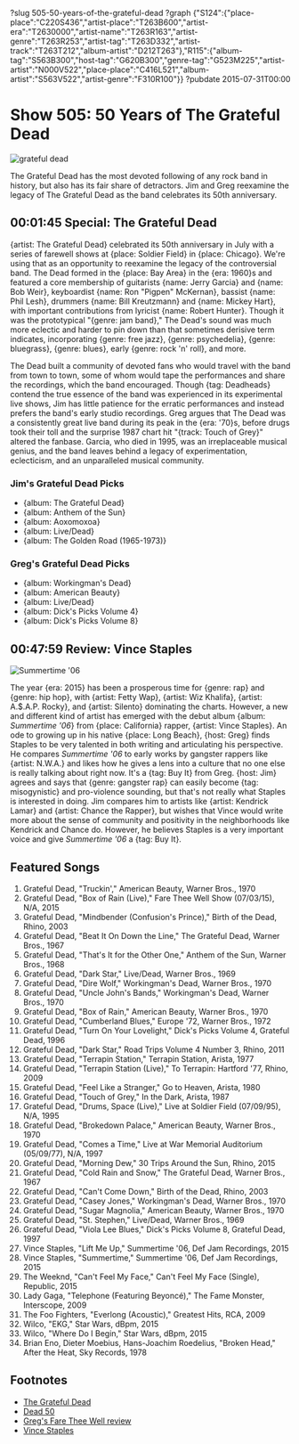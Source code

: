 ?slug 505-50-years-of-the-grateful-dead
?graph {"S124":{"place-place":"C220S436","artist-place":"T263B600","artist-era":"T2630000","artist-name":"T263R163","artist-genre":"T263R253","artist-tag":"T263D332","artist-track":"T263T212","album-artist":"D212T263"},"R115":{"album-tag":"S563B300","host-tag":"G620B300","genre-tag":"G523M225","artist-artist":"N000V522","place-place":"C416L521","album-artist":"S563V522","artist-genre":"F310R100"}}
?pubdate 2015-07-31T00:00

# Show 505: 50 Years of The Grateful Dead

![grateful dead](//static.soundopinions.org/images/2015/dead_web.jpg)

The Grateful Dead has the most devoted following of any rock band in history, but also has its fair share of detractors. Jim and Greg reexamine the legacy of The Grateful Dead as the band celebrates its 50th anniversary.

## 00:01:45 Special: The Grateful Dead
{artist: The Grateful Dead} celebrated its 50th anniversary in July with a series of farewell shows at {place: Soldier Field} in {place: Chicago}. We're using that as an opportunity to reexamine the legacy of the controversial band. The Dead formed in the {place: Bay Area} in the {era: 1960}s and featured a core membership of guitarists {name: Jerry Garcia} and {name: Bob Weir}, keyboardist {name: Ron "Pigpen" McKernan}, bassist {name: Phil Lesh}, drummers {name: Bill Kreutzmann} and {name: Mickey Hart}, with important contributions from lyricist {name: Robert Hunter}. Though it was the prototypical "{genre: jam band}," The Dead's sound was much more eclectic and harder to pin down than that sometimes derisive term indicates, incorporating {genre: free jazz}, {genre: psychedelia}, {genre: bluegrass}, {genre: blues}, early {genre: rock 'n' roll}, and more.

The Dead built a community of devoted fans who would travel with the band from town to town, some of whom would tape the performances and share the recordings, which the band encouraged. Though {tag: Deadheads} contend the true essence of the band was experienced in its experimental live shows, Jim has little patience for the erratic performances and instead prefers the band's early studio recordings. Greg argues that The Dead was a consistently great live band during its peak in the {era: '70}s, before drugs took their toll and the surprise 1987 chart hit "{track: Touch of Grey}" altered the fanbase. Garcia, who died in 1995, was an irreplaceable musical genius, and the band leaves behind a legacy of experimentation, eclecticism, and an unparalleled musical community.

### Jim's Grateful Dead Picks
- {album: The Grateful Dead}
- {album: Anthem of the Sun}
- {album: Aoxomoxoa}
- {album: Live/Dead}
- {album: The Golden Road (1965-1973)}

### Greg's Grateful Dead Picks
- {album: Workingman's Dead}
- {album: American Beauty}
- {album: Live/Dead}
- {album: Dick's Picks Volume 4}
- {album: Dick's Picks Volume 8}


## 00:47:59 Review: Vince Staples
![Summertime '06](http://is3.mzstatic.com/image/pf/us/r30/Music7/v4/35/3a/8c/353a8ca3-5809-928b-f6de-e782ba294f8c/UMG_cvrart_00602547373281_01_RGB72_1500x1500_15UMGIM30085.600x600-75.jpg "566639154/1005797955")

The year {era: 2015} has been a prosperous time for {genre: rap} and {genre: hip hop}, with {artist: Fetty Wap}, {artist: Wiz Khalifa}, {artist: A.$.A.P. Rocky}, and {artist: Silento} dominating the charts. However, a new and different kind of artist has emerged with the debut album {album: *Summertime '06*} from {place: California} rapper, {artist: Vince Staples}. An ode to growing up in his native {place: Long Beach}, {host: Greg} finds Staples to be very talented in both writing and articulating his perspective. He compares *Summertime '06* to early works by gangster rappers like {artist: N.W.A.} and likes how he gives a lens into a culture that no one else is really talking about right now. It's a {tag: Buy It} from Greg. {host: Jim} agrees and says that {genre: gangster rap} can easily become {tag: misogynistic} and pro-violence sounding, but that's not really what Staples is interested in doing. Jim compares him to artists like {artist: Kendrick Lamar} and {artist: Chance the Rapper}, but wishes that Vince would write more about the sense of community and positivity in the neighborhoods like Kendrick and Chance do. However, he believes Staples is a very important voice and give *Summertime '06* a {tag: Buy It}.


## Featured Songs
1. Grateful Dead, "Truckin'," American Beauty, Warner Bros., 1970 
2. Grateful Dead, "Box of Rain (Live)," Fare Thee Well Show (07/03/15), N/A, 2015 
3. Grateful Dead, "Mindbender (Confusion's Prince)," Birth of the Dead, Rhino, 2003 
4. Grateful Dead, "Beat It On Down the Line," The Grateful Dead, Warner Bros., 1967 
5. Grateful Dead, "That's It for the Other One," Anthem of the Sun, Warner Bros., 1968 
6. Grateful Dead, "Dark Star," Live/Dead, Warner Bros., 1969 
7. Grateful Dead, "Dire Wolf," Workingman's Dead, Warner Bros., 1970 
8. Grateful Dead, "Uncle John's Bands," Workingman's Dead, Warner Bros., 1970 
9. Grateful Dead, "Box of Rain," American Beauty, Warner Bros., 1970 
10. Grateful Dead, "Cumberland Blues," Europe '72, Warner Bros., 1972 
11. Grateful Dead, "Turn On Your Lovelight," Dick's Picks Volume 4, Grateful Dead, 1996 
12. Grateful Dead, "Dark Star," Road Trips Volume 4 Number 3, Rhino, 2011 
13. Grateful Dead, "Terrapin Station," Terrapin Station, Arista, 1977 
14. Grateful Dead, "Terrapin Station (Live)," To Terrapin: Hartford '77, Rhino, 2009
15. Grateful Dead, "Feel Like a Stranger," Go to Heaven, Arista, 1980 
16. Grateful Dead, "Touch of Grey," In the Dark, Arista, 1987 
17. Grateful Dead, "Drums, Space (Live)," Live at Soldier Field (07/09/95), N/A, 1995 
18. Grateful Dead, "Brokedown Palace," American Beauty, Warner Bros., 1970  
19. Grateful Dead, "Comes a Time," Live at War Memorial Auditorium (05/09/77), N/A, 1997 
20. Grateful Dead, "Morning Dew," 30 Trips Around the Sun, Rhino, 2015 
21. Grateful Dead, "Cold Rain and Snow," The Grateful Dead, Warner Bros., 1967 
22. Grateful Dead, "Can't Come Down," Birth of the Dead, Rhino, 2003 
23. Grateful Dead, "Casey Jones," Workingman's Dead, Warner Bros., 1970 
24. Grateful Dead, "Sugar Magnolia," American Beauty, Warner Bros., 1970 
25. Grateful Dead, "St. Stephen," Live/Dead, Warner Bros., 1969 
26. Grateful Dead, "Viola Lee Blues," Dick's Picks Volume 8, Grateful Dead, 1997 
27. Vince Staples, "Lift Me Up," Summertime '06, Def Jam Recordings, 2015 
28. Vince Staples, "Summertime," Summertime '06, Def Jam Recordings, 2015 
29. The Weeknd, "Can't Feel My Face," Can't Feel My Face (Single), Republic, 2015 
30. Lady Gaga, "Telephone (Featuring Beyoncé)," The Fame Monster, Interscope, 2009 
31. The Foo Fighters, "Everlong (Acoustic)," Greatest Hits, RCA, 2009 
32. Wilco, "EKG," Star Wars, dBpm, 2015 
33. Wilco, "Where Do I Begin," Star Wars, dBpm, 2015 
34. Brian Eno, Dieter Moebius, Hans-Joachim Roedelius, "Broken Head," After the Heat, Sky Records, 1978 

## Footnotes
- [The Grateful Dead](http://www.dead.net/)
- [Dead 50](http://www.dead.net/features/bill-kreutzmann/grateful-dead-original-members-perform-together-again-one-last-time)
- [Greg's Fare Thee Well review](http://www.chicagotribune.com/entertainment/music/kot/ct-grateful-dead-last-shows-chicago-review-20150703-column.html)
- [Vince Staples](http://www.vincestaples.com/)
